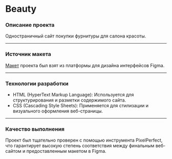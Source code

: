 # Beauty 

### Описание проекта 
Одностраничный сайт покупки фурнитуры для салона красоты.
***
### Источник макета
[Макет](https://www.figma.com/file/xDZ4GWdBOxfI6g3iMAUi1k/Templates-HTML%2FCSS-(Copy)?type=design&node-id=0%3A1&mode=design&t=iuAoR9nYK5M05Hlo-1) проекта был взят из платформы для дизайна интерфейсов Figma.
***
### Технологии разработки
- HTML (HyperText Markup Language): Используется для структурирования и разметки содержимого сайта.
- CSS (Cascading Style Sheets): Применяется для стилизации и визуального оформления веб-страницы.
***
### Качество выполнения
Проект был тщательно проверен с помощью инструмента PixelPerfect, что гарантирует высокую степень соответствия между финальным веб-сайтом и предоставленным макетом в Figma.
